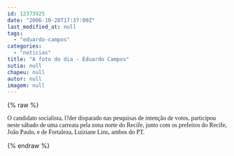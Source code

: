 ```yaml
---
id: 12373925
date: "2006-10-28T17:37:00Z"
last_modified_at: null
tags:
  - "eduardo-campos"
categories:
  - "noticias"
title: "A foto do dia - Eduardo Campos"
sutia: null
chapeu: null
autor: null
imagem: null
---
```

{% raw %}
<p><P><FONT face=Verdana>O candidato socialista, l?der disparado nas pesquisas de intenção de votos, participou neste sábado de uma carreata pela zona norte do Recife, junto com os prefeitos do Recife, João Paulo, e de Fortaleza, Luiziane Lins, ambos do PT.</FONT></P> </p>
{% endraw %}